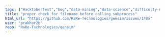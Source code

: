 ```yaml
---
tags: ["Hacktoberfest","bug","data-mining","data-science","difficulty-medium","document-similarity","fasttext","gensim","information-retrieval","machine-learning","natural-language-processing","neural-network","nlp","python","topic-modeling","word-embeddings","word-similarity","word2vec"]
title: "proper check for filename before calling subprocess"
html_url: "https://github.com/RaRe-Technologies/gensim/issues/1485"
user: "prakhar2b"
repo: "RaRe-Technologies/gensim"
---
```



